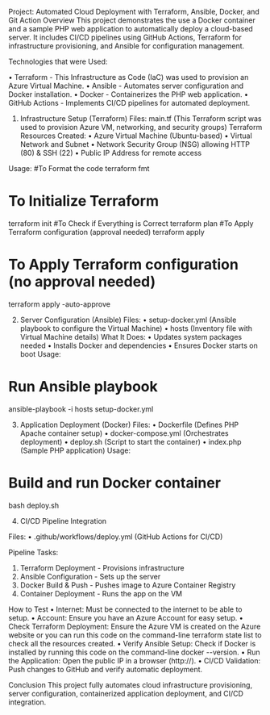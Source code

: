 Project: Automated Cloud Deployment with Terraform, Ansible, Docker, and Git Action
Overview
This project demonstrates the use a Docker container and a sample PHP web application to automatically deploy a cloud-based server. It includes CI/CD pipelines using GitHub Actions, Terraform for infrastructure provisioning, and Ansible for configuration management.

Technologies that were Used:

•	Terraform - This Infrastructure as Code (IaC) was used to provision an Azure Virtual Machine.
•	Ansible - Automates server configuration and Docker installation.
•	Docker - Containerizes the PHP web application.
•	GitHub Actions - Implements CI/CD pipelines for automated deployment.

1. Infrastructure Setup (Terraform)
Files:
main.tf (This Terraform script was used to provision Azure VM, networking, and security groups)
Terraform Resources Created:
•	Azure Virtual Machine (Ubuntu-based)
•	Virtual Network and Subnet
•	Network Security Group (NSG) allowing HTTP (80) & SSH (22)
•	Public IP Address for remote access

Usage:
#To Format the code
terraform fmt
# To Initialize Terraform
terraform init
#To Check if Everything is Correct
terraform plan 
#To Apply Terraform configuration (approval needed)
terraform apply 
# To Apply Terraform configuration (no approval needed)
terraform apply -auto-approve

2. Server Configuration (Ansible)
Files:
•	setup-docker.yml (Ansible playbook to configure the Virtual Machine)
•	hosts (Inventory file with Virtual Machine details)
What It Does:
•	Updates system packages needed
•	Installs Docker and dependencies
•	Ensures Docker starts on boot
Usage:
# Run Ansible playbook
ansible-playbook -i hosts setup-docker.yml

3. Application Deployment (Docker)
Files:
•	Dockerfile (Defines PHP Apache container setup)
•	docker-compose.yml (Orchestrates deployment)
•	deploy.sh (Script to start the container)
•	index.php (Sample PHP application)
Usage:
# Build and run Docker container
bash deploy.sh

4. CI/CD Pipeline Integration

Files:
•	.github/workflows/deploy.yml (GitHub Actions for CI/CD)

Pipeline Tasks:
1.	Terraform Deployment - Provisions infrastructure
2.	Ansible Configuration - Sets up the server
3.	Docker Build & Push - Pushes image to Azure Container Registry
4.	Container Deployment - Runs the app on the VM

How to Test
•	Internet: Must be connected to the internet to be able to setup.
•	Account: Ensure you have an Azure Account for easy setup.
•	Check Terraform Deployment: Ensure the Azure VM is created on the Azure website or you can run this code on the command-line terraform state list to check all the resources created.
•	Verify Ansible Setup: Check if Docker is installed by running this code on the command-line docker --version.
•	Run the Application: Open the public IP in a browser (http://<public-ip>).
•	CI/CD Validation: Push changes to GitHub and verify automatic deployment.

Conclusion
This project fully automates cloud infrastructure provisioning, server configuration, containerized application deployment, and CI/CD integration.
